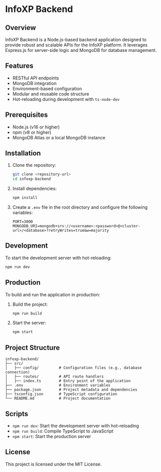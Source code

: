 # InfoXP Backend

## Overview
InfoXP Backend is a Node.js-based backend application designed to provide robust and scalable APIs for the InfoXP platform. It leverages Express.js for server-side logic and MongoDB for database management.

## Features
- RESTful API endpoints
- MongoDB integration
- Environment-based configuration
- Modular and reusable code structure
- Hot-reloading during development with `ts-node-dev`

## Prerequisites
- Node.js (v16 or higher)
- npm (v8 or higher)
- MongoDB Atlas or a local MongoDB instance

## Installation
1. Clone the repository:
   ```bash
   git clone <repository-url>
   cd infoxp-backend
   ```

2. Install dependencies:
   ```bash
   npm install
   ```

3. Create a `.env` file in the root directory and configure the following variables:
   ```env
   PORT=3000
   MONGODB_URI=mongodb+srv://<username>:<password>@<cluster-url>/<database>?retryWrites=true&w=majority
   ```

## Development
To start the development server with hot-reloading:
```bash
npm run dev
```

## Production
To build and run the application in production:
1. Build the project:
   ```bash
   npm run build
   ```

2. Start the server:
   ```bash
   npm start
   ```

## Project Structure
```
infoxp-backend/
├── src/
│   ├── config/         # Configuration files (e.g., database connection)
│   ├── routes/         # API route handlers
│   ├── index.ts        # Entry point of the application
├── .env                # Environment variables
├── package.json        # Project metadata and dependencies
├── tsconfig.json       # TypeScript configuration
└── README.md           # Project documentation
```

## Scripts
- `npm run dev`: Start the development server with hot-reloading
- `npm run build`: Compile TypeScript to JavaScript
- `npm start`: Start the production server

## License
This project is licensed under the MIT License.